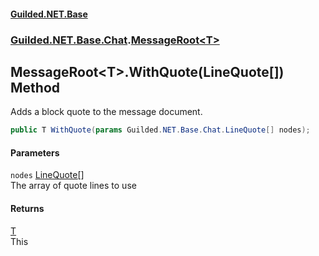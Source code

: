#### [Guilded.NET.Base](Guilded_NET_Base.md 'Guilded.NET.Base')
### [Guilded.NET.Base.Chat](Guilded_NET_Base.md#Guilded_NET_Base_Chat 'Guilded.NET.Base.Chat').[MessageRoot&lt;T&gt;](MessageRoot_T_.md 'Guilded.NET.Base.Chat.MessageRoot&lt;T&gt;')
## MessageRoot&lt;T&gt;.WithQuote(LineQuote[]) Method
Adds a block quote to the message document.  
```csharp
public T WithQuote(params Guilded.NET.Base.Chat.LineQuote[] nodes);
```
#### Parameters
<a name='Guilded_NET_Base_Chat_MessageRoot_T__WithQuote(Guilded_NET_Base_Chat_LineQuote__)_nodes'></a>
`nodes` [LineQuote](LineQuote.md 'Guilded.NET.Base.Chat.LineQuote')[[]](https://docs.microsoft.com/en-us/dotnet/api/System.Array 'System.Array')  
The array of quote lines to use
  
#### Returns
[T](MessageRoot_T_.md#Guilded_NET_Base_Chat_MessageRoot_T__T 'Guilded.NET.Base.Chat.MessageRoot&lt;T&gt;.T')  
This
